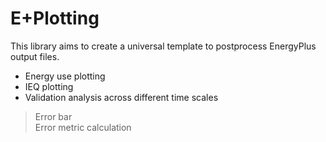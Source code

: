 # E+Plotting
This library aims to create a universal template to postprocess EnergyPlus output files.
* Energy use plotting
* IEQ plotting
* Validation analysis across different time scales
> Error bar <br>
> Error metric calculation
